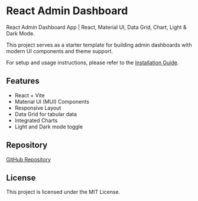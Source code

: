 # React Admin Dashboard

React Admin Dashboard App | React, Material UI, Data Grid, Chart, Light & Dark Mode.

This project serves as a starter template for building admin dashboards with modern UI components and theme support.

For setup and usage instructions, please refer to the [Installation Guide](./INSTALLATION.md).

## Features

- React + Vite
- Material UI (MUI) Components
- Responsive Layout
- Data Grid for tabular data
- Integrated Charts
- Light and Dark mode toggle

## Repository

[GitHub Repository](https://github.com/panchalmukundak/react-admin-stockmaster-dashboard)

## License

This project is licensed under the MIT License.
